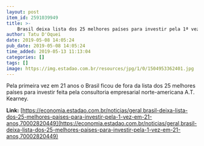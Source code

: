 ```yaml
---
layout: post
item_id: 2591039949
title: >-
    Brasil deixa lista dos 25 melhores países para investir pela 1ª vez em 21 anos
author: Tatu D'Oquei
date: 2019-05-08 14:05:24
pub_date: 2019-05-08 14:05:24
time_added: 2019-05-13 11:13:04
categories: []
tags: []
image: https://img.estadao.com.br/resources/jpg/1/0/1504953362401.jpg
---
```


Pela primeira vez em 21 anos o Brasil ficou de fora da lista dos 25 melhores países para investir feita pela consultoria empresarial norte-americana A.T. Kearney.

**Link:** [https://economia.estadao.com.br/noticias/geral,brasil-deixa-lista-dos-25-melhores-paises-para-investir-pela-1-vez-em-21-anos,70002820449](https://economia.estadao.com.br/noticias/geral,brasil-deixa-lista-dos-25-melhores-paises-para-investir-pela-1-vez-em-21-anos,70002820449)

